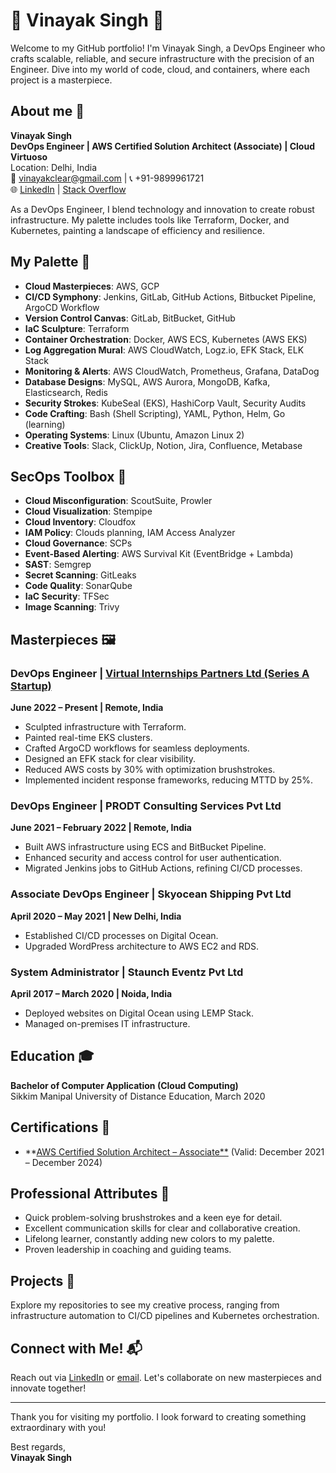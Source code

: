 # 🎨 Vinayak Singh 🎨

Welcome to my GitHub portfolio! I'm Vinayak Singh, a DevOps Engineer who crafts scalable, reliable, and secure infrastructure with the precision of an Engineer. Dive into my world of code, cloud, and containers, where each project is a masterpiece.

## About me 🎨

**Vinayak Singh**  
**DevOps Engineer | AWS Certified Solution Architect (Associate) | Cloud Virtuoso**  
Location: Delhi, India  
📧 [vinayakclear@gmail.com](mailto:vinayakclear@gmail.com) | 📞 +91-9899961721  
🌐 [LinkedIn](https://www.linkedin.com/in/drdevops/) | [Stack Overflow](https://stackoverflow.com/users/14925235/vinayak-s)

As a DevOps Engineer, I blend technology and innovation to create robust infrastructure. My palette includes tools like Terraform, Docker, and Kubernetes, painting a landscape of efficiency and resilience.

## My Palette 🎨

- **Cloud Masterpieces**: AWS, GCP
- **CI/CD Symphony**: Jenkins, GitLab, GitHub Actions, Bitbucket Pipeline, ArgoCD Workflow
- **Version Control Canvas**: GitLab, BitBucket, GitHub
- **IaC Sculpture**: Terraform
- **Container Orchestration**: Docker, AWS ECS, Kubernetes (AWS EKS)
- **Log Aggregation Mural**: AWS CloudWatch, Logz.io, EFK Stack, ELK Stack
- **Monitoring & Alerts**: AWS CloudWatch, Prometheus, Grafana, DataDog
- **Database Designs**: MySQL, AWS Aurora, MongoDB, Kafka, Elasticsearch, Redis
- **Security Strokes**: KubeSeal (EKS), HashiCorp Vault, Security Audits
- **Code Crafting**: Bash (Shell Scripting), YAML, Python, Helm, Go (learning)
- **Operating Systems**: Linux (Ubuntu, Amazon Linux 2)
- **Creative Tools**: Slack, ClickUp, Notion, Jira, Confluence, Metabase

## SecOps Toolbox 🔐

- **Cloud Misconfiguration**: ScoutSuite, Prowler
- **Cloud Visualization**: Stempipe
- **Cloud Inventory**: Cloudfox
- **IAM Policy**: Clouds planning, IAM Access Analyzer
- **Cloud Governance**: SCPs
- **Event-Based Alerting**: AWS Survival Kit (EventBridge + Lambda)
- **SAST**: Semgrep
- **Secret Scanning**: GitLeaks
- **Code Quality**: SonarQube
- **IaC Security**: TFSec
- **Image Scanning**: Trivy

## Masterpieces 🖼️

### DevOps Engineer | [Virtual Internships Partners Ltd (Series A Startup)](https://www.virtualinternships.com)
**June 2022 – Present | Remote, India**

- Sculpted infrastructure with Terraform.
- Painted real-time EKS clusters.
- Crafted ArgoCD workflows for seamless deployments.
- Designed an EFK stack for clear visibility.
- Reduced AWS costs by 30% with optimization brushstrokes.
- Implemented incident response frameworks, reducing MTTD by 25%.

### DevOps Engineer | PRODT Consulting Services Pvt Ltd
**June 2021 – February 2022 | Remote, India**

- Built AWS infrastructure using ECS and BitBucket Pipeline.
- Enhanced security and access control for user authentication.
- Migrated Jenkins jobs to GitHub Actions, refining CI/CD processes.

### Associate DevOps Engineer | Skyocean Shipping Pvt Ltd
**April 2020 – May 2021 | New Delhi, India**

- Established CI/CD processes on Digital Ocean.
- Upgraded WordPress architecture to AWS EC2 and RDS.

### System Administrator | Staunch Eventz Pvt Ltd
**April 2017 – March 2020 | Noida, India**

- Deployed websites on Digital Ocean using LEMP Stack.
- Managed on-premises IT infrastructure.

## Education 🎓

**Bachelor of Computer Application (Cloud Computing)**  
Sikkim Manipal University of Distance Education, March 2020

## Certifications 🏅

- **[AWS Certified Solution Architect – Associate**](https://www.credly.com/badges/c5f355ef-a413-4109-b4ce-b3801365da31) (Valid: December 2021 – December 2024)

## Professional Attributes 🎨

- Quick problem-solving brushstrokes and a keen eye for detail.
- Excellent communication skills for clear and collaborative creation.
- Lifelong learner, constantly adding new colors to my palette.
- Proven leadership in coaching and guiding teams.

## Projects 🌟

Explore my repositories to see my creative process, ranging from infrastructure automation to CI/CD pipelines and Kubernetes orchestration.

## Connect with Me! 📬

Reach out via [LinkedIn](https://www.linkedin.com/in/drdevops/) or [email](mailto:vinayakclear@gmail.com). Let's collaborate on new masterpieces and innovate together!

---

Thank you for visiting my portfolio. I look forward to creating something extraordinary with you!

Best regards,  
**Vinayak Singh**
